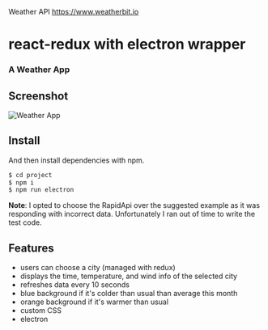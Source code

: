 Weather API https://www.weatherbit.io

# react-redux with electron wrapper

### A Weather App

## Screenshot

![Weather App](https://media.giphy.com/media/QvjlUCkdbXJHVQk0IG/giphy.gif)


## Install


And then install dependencies with npm.

```bash
$ cd project
$ npm i
$ npm run electron 
```
**Note**: I opted to choose the RapidApi over the suggested example as it was responding with incorrect data. Unfortunately I ran out of time to write the test code.


## Features
- users can choose a city (managed with redux)
- displays the time, temperature, and wind info of the selected city 
- refreshes data every 10 seconds
- blue background if it's colder than usual than average this month
- orange background if it's warmer than usual
- custom CSS
- electron 